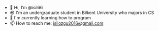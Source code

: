 - 👋 Hi, I’m @isil66 
- 😎 I'm an undergraduate student in Bilkent University who majors in CS 
- 🤠 I'm currently learning how to program
- 📫 How to reach me: isilozgu2016@gmail.com

<!---
isil66/isil66 is a ✨ special ✨ repository because its `README.md` (this file) appears on your GitHub profile.
You can click the Preview link to take a look at your changes.
--->
